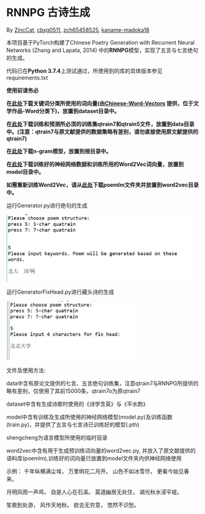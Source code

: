 # RNNPG 古诗生成

By [ZincCat](https://github.com/orgs/nlpProjectPKU/people/zinccat), [cbxg0511](https://github.com/orgs/nlpProjectPKU/people/cbxg0511), [zch65458525](https://github.com/orgs/nlpProjectPKU/people/zch65458525), [kaname-madoka18](https://github.com/orgs/nlpProjectPKU/people/kaname-madoka18)

本项目基于PyTorch构建了Chinese Poetry Generation with Recurrent Neural Networks (Zhang and Lapata, 2014) 中的**RNNPG**模型，实现了五言与七言绝句的生成。

代码已在**Python 3.7.4**上测试通过，所使用到的库的具体版本参见requirements.txt

**使用前请务必**

**在[此处](https://disk.pku.edu.cn:443/link/40BDC6EC8D361843339EE97E23606AB9)下载关键词分类所使用的词向量(由[Chinese-Word-Vectors](https://github.com/Embedding/Chinese-Word-Vectors) 提供，位于文学作品-Word分类下)，放置到dataset目录中。**

**在[此处](https://disk.pku.edu.cn:443/link/2021429465D38762F4920F8400AF1EE5)下载训练和预测所必须的训练集qtrain7和qtrain5文件，放置到data目录中。(注意：qtrain7与原文献提供的数据集略有差别，请勿直接使用原文献提供的qtrain7)**

**在[此处](https://disk.pku.edu.cn:443/link/7052748FBF8A0B4F15DE2395098B3C4E)下载n-gram模型，放置到根目录中。**

**在[此处](https://disk.pku.edu.cn:443/link/F5BA2C8C9969A4833024ACF92F156191)下载训练好的神经网络数据和训练所用的Word2Vec词向量，放置到model目录中。**

**如需重新训练Word2Vec，请从[此处](https://disk.pku.edu.cn:443/link/61660ED530AEA01CF2143363C8C26FAA)下载poemlm文件夹并放置到word2vec目录中。**

运行Generator.py进行绝句的生成

<img src=".\images\Poem.jpg" alt="image-20200512145410941" style="zoom: 67%;" />

运行GeneratorFixHead.py进行藏头诗的生成

<img src=".\images\FixHead.jpg" alt="image-20200512145321286" style="zoom:67%;" />

文件及使用方法:

data中含有原论文提供的七言、五言绝句训练集，注意qtrain7与RNNPG所提供的略有差别，仅使用了其前15000条，qtrain7o为原qtrain7

dataset中含有生成诗歌时使用的《诗学含英》与《平水韵》

model中含有训练及生成所使用的神经网络模型(model.py)及训练函数(train.py)，并提供了五言与七言诗已训练好的模型(.pth)

shengcheng为语言模型所使用的临时目录

word2vec中含有用于生成预训练词向量的word2vec.py, 并放入了原文献提供的语料库(poemlm),训练好的词向量已放置到model文件夹内供神经网络使用

示例：
千年纵横满尘埃，
万里明花二月开。
山色不如冰雪尽，
更看今始见春来。

月明风雨一声鸡，
自是人心在石溪。
莫道幽居无处住，
湖光秋水浸平堤。

笙歌到处游，
风作天地秋。
欲去无穷意，
悠然不识愁。
